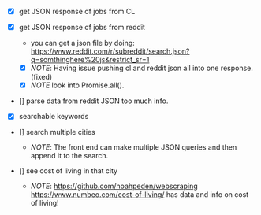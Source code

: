 * [X] get JSON response of jobs from CL

* [X] get JSON response of jobs from reddit
  - you can get a json file by doing:
  https://www.reddit.com/r/subreddit/search.json?q=somthinghere%20js&restrict_sr=1
  - [X] *NOTE*: Having issue pushing cl and reddit json all into one response. (fixed)
  - [x] *NOTE* look into Promise.all().

* [] parse data from reddit JSON too much info.

* [X] searchable keywords

* [] search multiple cities
  - *NOTE*: The front end can make multiple JSON queries and then append it
            to the search.

* [] see cost of living in that city
  - *NOTE*: https://github.com/noahpeden/webscraping
    https://www.numbeo.com/cost-of-living/ has data and info on cost of
    living!
